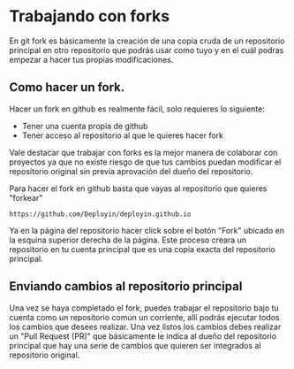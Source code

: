 # Trabajando con forks

En git fork es básicamente la creación de una copia cruda de un repositorio
principal en otro repositorio que podrás usar como tuyo y en el cuál podras
empezar a hacer tus propias modificaciones.

## Como hacer un fork.

Hacer un fork en github es realmente fácil, solo requieres lo siguiente:

* Tener una cuenta propia de github
* Tener acceso al repositorio al que le quieres hacer fork

Vale destacar que trabajar con forks es la mejor manera de colaborar con
proyectos ya que no existe riesgo de que tus cambios puedan modificar el
repositorio original sin previa aprovación del dueño del repositorio.

Para hacer el fork en github basta que vayas al repositorio que quieres "forkear" 

```https://github.com/Deployin/deployin.github.io```

Ya en la página del repositorio hacer click sobre el botón "Fork" ubicado en la
esquina superior derecha de la página. Este proceso creara un repositorio en tu
cuenta principal que es una copia exacta del repositorio principal.

## Enviando cambios al repositorio principal

Una vez se haya completado el fork, puedes trabajar el repositorio bajo tu
cuenta como un repositorio común un corriente, allí podrás ejecutar todos los
cambios que desees realizar. Una vez listos los cambios debes realizar un "Pull
Request (PR)" que básicamente le indica al dueño del repositorio principal que
hay una serie de cambios que quieren ser integrados al repositorio original.
